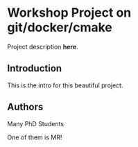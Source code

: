 # Workshop Project on git/docker/cmake

Project description **here**.

## Introduction

This is the intro for this beautiful project.

## Authors
Many PhD Students 

One of them is MR!

